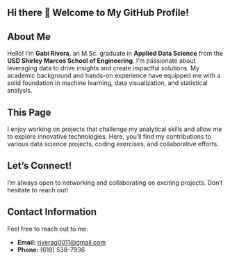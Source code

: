 ## Hi there 👋 Welcome to My GitHub Profile!

## About Me

Hello! I’m **Gabi Rivera**, an M.Sc. graduate in **Applied Data Science** from the **USD Shirley Marcos School of Engineering**. I’m passionate about leveraging data to drive insights and create impactful solutions. My academic background and hands-on experience have equipped me with a solid foundation in machine learning, data visualization, and statistical analysis.

## This Page

I enjoy working on projects that challenge my analytical skills and allow me to explore innovative technologies. Here, you’ll find my contributions to various data science projects, coding exercises, and collaborative efforts.

## Let’s Connect!

I’m always open to networking and collaborating on exciting projects. Don’t hesitate to reach out!

## Contact Information

Feel free to reach out to me:

- **Email:** [riverag0011@gmail.com](mailto:riverag0011@gmail.com)
- **Phone:** (619) 538-7936

